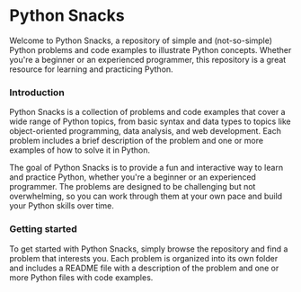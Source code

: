 # Python Snacks

Welcome to Python Snacks, a repository of simple and (not-so-simple) Python problems and code examples to illustrate Python concepts. Whether you're a beginner or an experienced programmer, this repository is a great resource for learning and practicing Python.

### Introduction

Python Snacks is a collection of problems and code examples that cover a wide range of Python topics, from basic syntax and data types to topics like object-oriented programming, data analysis, and web development. Each problem includes a brief description of the problem and one or more examples of how to solve it in Python.

The goal of Python Snacks is to provide a fun and interactive way to learn and practice Python, whether you're a beginner or an experienced programmer. The problems are designed to be challenging but not overwhelming, so you can work through them at your own pace and build your Python skills over time.

### Getting started

To get started with Python Snacks, simply browse the repository and find a problem that interests you. Each problem is organized into its own folder and includes a README file with a description of the problem and one or more Python files with code examples.

